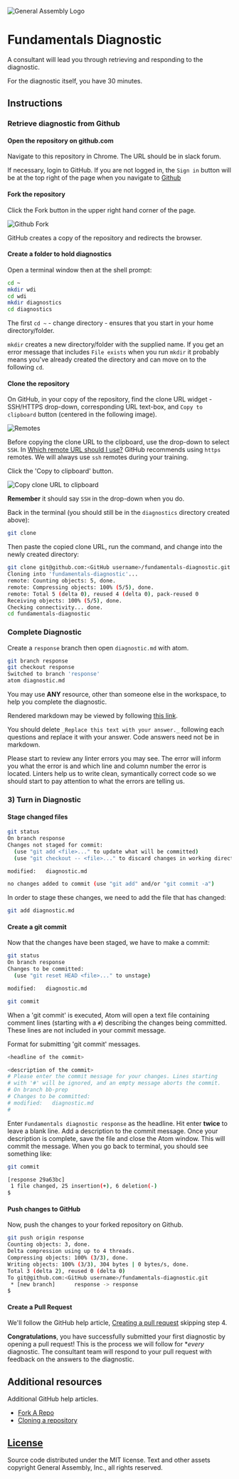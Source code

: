 ![General Assembly Logo](http://i.imgur.com/ke8USTq.png)

# Fundamentals Diagnostic

A consultant will lead you through retrieving and responding to the diagnostic.

For the diagnostic itself, you have 30 minutes.

## Instructions

### Retrieve diagnostic from Github

#### Open the repository on github.com

Navigate to this repository in Chrome.  The URL should be in slack forum.

If necessary, login to GitHub.  If you are not logged in, the `Sign in` button
will be at the top right of the page when you navigate to
[Github](https://github.com.)

#### Fork the repository

Click the Fork button in the upper right hand corner of the page.

![Github Fork](https://help.github.com/assets/images/help/repository/fork_button.jpg)

GitHub creates a copy of the repository and redirects the browser.

#### Create a folder to hold diagnostics

Open a terminal window then at the shell prompt:

```sh
cd ~
mkdir wdi
cd wdi
mkdir diagnostics
cd diagnostics
```

The first `cd ~` - change directory - ensures that you start in your home
directory/folder.

`mkdir` creates a new directory/folder with the supplied name.  If you get an
error message that includes `File exists` when you run `mkdir` it probably means
you've already created the directory and can move on to the following `cd`.

#### Clone the repository

On GitHub, in your copy of the repository, find the clone URL widget - SSH/HTTPS
drop-down, corresponding URL text-box, and `Copy to clipboard` button (centered
in the following image).

![Remotes](https://cloud.githubusercontent.com/assets/10408784/13907024/1ea37866-eebb-11e5-9a91-a1898e351c13.png)

Before copying the clone URL to the clipboard, use the drop-down to select
`SSH`. In [Which remote URL should I
use?](https://help.github.com/articles/which-remote-url-should-i-use/) GitHub
recommends using `https` remotes.  We will always use `ssh` remotes during your
training.

Click the 'Copy to clipboard' button.

![Copy clone URL to clipboard](https://help.github.com/assets/images/help/repository/clone-repo-clone-url-button.png)

**Remember** it should say `SSH` in the drop-down when you do.

Back in the terminal (you should still be in the `diagnostics` directory created
above):

```sh
git clone
```

Then paste the copied clone URL, run the command, and change into the newly
created directory:

```sh
git clone git@github.com:<GitHub username>/fundamentals-diagnostic.git
Cloning into 'fundamentals-diagnostic'...
remote: Counting objects: 5, done.
remote: Compressing objects: 100% (5/5), done.
remote: Total 5 (delta 0), reused 4 (delta 0), pack-reused 0
Receiving objects: 100% (5/5), done.
Checking connectivity... done.
cd fundamentals-diagnostic
```

### Complete Diagnostic

Create a `response` branch then open `diagnostic.md` with atom.

```sh
git branch response
git checkout response
Switched to branch 'response'
atom diagnostic.md
```

You may use **ANY** resource, other than someone else in the workspace, to help
you complete the diagnostic.

Rendered markdown may be viewed by following [this link](diagnostic.md).

You should delete `_Replace this text with your answer._` following each
questions and replace it with your answer.  Code answers need not be in
markdown.

Please start to review any linter errors you may see. The error will inform you
what the error is and which line and column number the error is located. Linters
help us to write clean, symantically correct code so we should start to pay
attention to what the errors are telling us.

### 3) Turn in Diagnostic

#### Stage changed files

```sh
git status
On branch response
Changes not staged for commit:
  (use "git add <file>..." to update what will be committed)
  (use "git checkout -- <file>..." to discard changes in working directory)

modified:   diagnostic.md

no changes added to commit (use "git add" and/or "git commit -a")
```

In order to stage these changes, we need to add the file that has changed:

```sh
git add diagnostic.md
```

#### Create a git commit

Now that the changes have been staged, we have to make a commit:

```sh
git status
On branch response
Changes to be committed:
  (use "git reset HEAD <file>..." to unstage)

modified:   diagnostic.md
```

```sh
git commit
```

When a 'git commit' is executed, Atom will open a text file containing comment
lines (starting with a `#`) describing the changes being committed.  These lines
are not included in your commit message.

Format for submitting 'git commit' messages.

```sh
<headline of the commit>

<description of the commit>
# Please enter the commit message for your changes. Lines starting
# with '#' will be ignored, and an empty message aborts the commit.
# On branch bb-prep
# Changes to be committed:
# modified:   diagnostic.md
#
```

Enter `Fundamentals diagnostic response` as the headline. Hit enter **twice** to
leave a blank line. Add a description to the commit message. Once your
description is complete, save the file and close the Atom window. This will
commit the message. When you go back to terminal, you should see something like:

```sh
git commit

[response 29a63bc]
 1 file changed, 25 insertion(+), 6 deletion(-)
$
```

#### Push changes to GitHub

Now, push the changes to your forked repository on Github.

```sh
git push origin response
Counting objects: 3, done.
Delta compression using up to 4 threads.
Compressing objects: 100% (3/3), done.
Writing objects: 100% (3/3), 304 bytes | 0 bytes/s, done.
Total 3 (delta 2), reused 0 (delta 0)
To git@github.com:<GitHub username>/fundamentals-diagnostic.git
 * [new branch]      response -> response
$
```

#### Create a Pull Request

We'll follow the GitHub help article, [Creating a pull
request](https://help.github.com/articles/creating-a-pull-request/) skipping
step 4.

**Congratulations**, you have successfully submitted your first diagnostic by
opening a pull request! This is the process we will follow for **every*
diagnostic. The consultant team will respond to your pull request with feedback
on the answers to the diagnostic.

## Additional resources

Additional GitHub help articles.

-   [Fork A Repo](https://help.github.com/articles/fork-a-repo/)
-   [Cloning a repository](https://help.github.com/articles/cloning-a-repository/)

## [License](LICENSE)

Source code distributed under the MIT license. Text and other assets copyright
General Assembly, Inc., all rights reserved.
